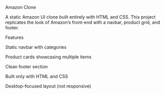 Amazon Clone

A static Amazon UI clone built entirely with HTML and CSS. This project replicates the look of Amazon’s front-end with a navbar, product grid, and footer.

Features

Static navbar with categories

Product cards showcasing multiple items

Clean footer section

Built only with HTML and CSS

Desktop-focused layout (not responsive)
